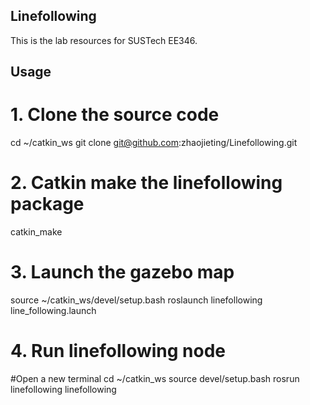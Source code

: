 ## Linefollowing
This is the lab resources for SUSTech EE346.

## Usage

# 1. Clone the source code
  cd ~/catkin_ws
  git clone git@github.com:zhaojieting/Linefollowing.git
  
# 2. Catkin make the linefollowing package
  catkin_make

# 3. Launch the gazebo map
   source ~/catkin_ws/devel/setup.bash
   roslaunch linefollowing line_following.launch
# 4. Run linefollowing node
   #Open a new terminal
   cd ~/catkin_ws
   source devel/setup.bash
   rosrun linefollowing linefollowing
